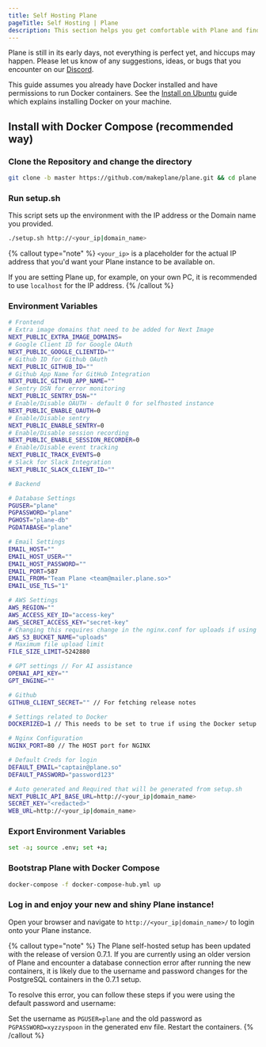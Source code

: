 ```yaml
---
title: Self Hosting Plane
pageTitle: Self Hosting | Plane
description: This section helps you get comfortable with Plane and find your way around more effectively.
---
```


Plane is still in its early days, not everything is perfect yet, and
hiccups may happen. Please let us know of any suggestions, ideas, or bugs that
you encounter on our [Discord](https://discord.com/invite/A92xrEGCge).

This guide assumes you already have Docker installed
and have permissions to run Docker containers.
See the [Install on Ubuntu](https://docs.docker.com/engine/install/ubuntu/)
guide which explains installing Docker on your machine.

## Install with Docker Compose (recommended way)

### Clone the Repository and change the directory

```bash
git clone -b master https://github.com/makeplane/plane.git && cd plane
```

### Run setup.sh

This script sets up the environment with the IP address or the Domain name you provided.

```bash
./setup.sh http://<your_ip|domain_name>
```

{% callout type="note" %}
`<your_ip>` is a placeholder for the actual IP address
that you'd want your Plane instance to be available on.

If you are setting Plane up, for example, on your own PC,
it is recommended to use `localhost` for the IP address.
{% /callout %}

### Environment Variables
```bash
# Frontend
# Extra image domains that need to be added for Next Image
NEXT_PUBLIC_EXTRA_IMAGE_DOMAINS=
# Google Client ID for Google OAuth
NEXT_PUBLIC_GOOGLE_CLIENTID=""
# Github ID for Github OAuth
NEXT_PUBLIC_GITHUB_ID=""
# Github App Name for GitHub Integration
NEXT_PUBLIC_GITHUB_APP_NAME=""
# Sentry DSN for error monitoring
NEXT_PUBLIC_SENTRY_DSN=""
# Enable/Disable OAUTH - default 0 for selfhosted instance 
NEXT_PUBLIC_ENABLE_OAUTH=0
# Enable/Disable sentry
NEXT_PUBLIC_ENABLE_SENTRY=0
# Enable/Disable session recording 
NEXT_PUBLIC_ENABLE_SESSION_RECORDER=0
# Enable/Disable event tracking
NEXT_PUBLIC_TRACK_EVENTS=0
# Slack for Slack Integration
NEXT_PUBLIC_SLACK_CLIENT_ID=""

# Backend

# Database Settings
PGUSER="plane"
PGPASSWORD="plane"
PGHOST="plane-db"
PGDATABASE="plane"

# Email Settings
EMAIL_HOST=""
EMAIL_HOST_USER=""
EMAIL_HOST_PASSWORD=""
EMAIL_PORT=587
EMAIL_FROM="Team Plane <team@mailer.plane.so>"
EMAIL_USE_TLS="1"

# AWS Settings
AWS_REGION=""
AWS_ACCESS_KEY_ID="access-key"
AWS_SECRET_ACCESS_KEY="secret-key"
# Changing this requires change in the nginx.conf for uploads if using minio setup
AWS_S3_BUCKET_NAME="uploads"
# Maximum file upload limit
FILE_SIZE_LIMIT=5242880

# GPT settings // For AI assistance
OPENAI_API_KEY=""
GPT_ENGINE=""

# Github
GITHUB_CLIENT_SECRET="" // For fetching release notes

# Settings related to Docker
DOCKERIZED=1 // This needs to be set to true if using the Docker setup

# Nginx Configuration
NGINX_PORT=80 // The HOST port for NGINX

# Default Creds for login
DEFAULT_EMAIL="captain@plane.so"
DEFAULT_PASSWORD="password123"

# Auto generated and Required that will be generated from setup.sh
NEXT_PUBLIC_API_BASE_URL=http://<your_ip|domain_name>
SECRET_KEY="<redacted>"
WEB_URL=http://<your_ip|domain_name>
```

### Export Environment Variables
```bash
set -a; source .env; set +a;
```

### Bootstrap Plane with Docker Compose

```bash
docker-compose -f docker-compose-hub.yml up
```

### Log in and enjoy your new and shiny Plane instance!

Open your browser and navigate to `http://<your_ip|domain_name>/` to login onto your Plane instance.

{% callout type="note" %}
The Plane self-hosted setup has been updated with the release of version 0.7.1. If you are currently using an older version of Plane and encounter a database connection error after running the new containers, it is likely due to the username and password changes for the PostgreSQL containers in the 0.7.1 setup.

To resolve this error, you can follow these steps if you were using the default password and username:

Set the username as `PGUSER=plane` and the old password as `PGPASSWORD=xyzzyspoon` in the generated env file.
Restart the containers.
{% /callout %}

